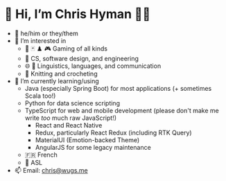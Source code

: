 # 👋 Hi, I’m Chris Hyman 🏳️‍🌈
- 📛 he/him or they/them
- 👀 I’m interested in
  - 🎲 🃏 ♟️ 🎮 Gaming of all kinds
  - 🤖 CS, software design, and engineering
  - 🌐 🤟 Linguistics, languages, and communication
  - 🧶 Knitting and crocheting
- 🌱 I’m currently learning/using
  - Java (especially Spring Boot) for most applications (+ sometimes Scala too!)
  - Python for data science scripting
  - TypeScript for web and mobile development (please don't make me write *too* much raw JavaScript!)
    - React and React Native
    - Redux, particularly React Redux (including RTK Query)
    - MaterialUI (Emotion-backed Theme)
    - AngularJS for some legacy maintenance
  - 🇫🇷 French
  - 🧏 ASL
- 📫 Email: chris@wugs.me

<!---
chrhyman/chrhyman is a ✨ special ✨ repository because its `README.md` (this file) appears on your GitHub profile.
You can click the Preview link to take a look at your changes.
--->
